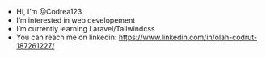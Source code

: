 - Hi, I’m @Codrea123
- I’m interested in web developement
- I’m currently learning Laravel/Tailwindcss
- You can reach me on linkedin: https://www.linkedin.com/in/olah-codrut-187261227/
